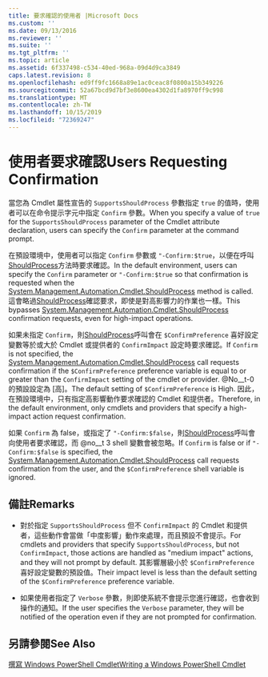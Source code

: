 ```yaml
---
title: 要求確認的使用者 |Microsoft Docs
ms.custom: ''
ms.date: 09/13/2016
ms.reviewer: ''
ms.suite: ''
ms.tgt_pltfrm: ''
ms.topic: article
ms.assetid: 6f337498-c534-40ed-968a-09d4d9ca3849
caps.latest.revision: 8
ms.openlocfilehash: ed9ff9fc1668a89e1ac0ceac8f0800a15b349226
ms.sourcegitcommit: 52a67bcd9d7bf3e8600ea4302d1fa8970ff9c998
ms.translationtype: MT
ms.contentlocale: zh-TW
ms.lasthandoff: 10/15/2019
ms.locfileid: "72369247"
---
```

# <a name="users-requesting-confirmation"></a><span data-ttu-id="729f6-102">使用者要求確認</span><span class="sxs-lookup"><span data-stu-id="729f6-102">Users Requesting Confirmation</span></span>

<span data-ttu-id="729f6-103">當您為 Cmdlet 屬性宣告的 `SupportsShouldProcess` 參數指定 `true` 的值時，使用者可以在命令提示字元中指定 `Confirm` 參數。</span><span class="sxs-lookup"><span data-stu-id="729f6-103">When you specify a value of `true` for the `SupportsShouldProcess` parameter of the Cmdlet attribute declaration, users can specify the `Confirm` parameter at the command prompt.</span></span>

<span data-ttu-id="729f6-104">在預設環境中，使用者可以指定 `Confirm` 參數或 `"-Confirm:$true`，以便在呼叫[ShouldProcess](/dotnet/api/System.Management.Automation.Cmdlet.ShouldProcess)方法時要求確認。</span><span class="sxs-lookup"><span data-stu-id="729f6-104">In the default environment, users can specify the `Confirm` parameter or `"-Confirm:$true` so that confirmation is requested when the [System.Management.Automation.Cmdlet.ShouldProcess](/dotnet/api/System.Management.Automation.Cmdlet.ShouldProcess) method is called.</span></span> <span data-ttu-id="729f6-105">這會略過[ShouldProcess](/dotnet/api/System.Management.Automation.Cmdlet.ShouldProcess)確認要求，即使是對高影響力的作業也一樣。</span><span class="sxs-lookup"><span data-stu-id="729f6-105">This bypasses [System.Management.Automation.Cmdlet.ShouldProcess](/dotnet/api/System.Management.Automation.Cmdlet.ShouldProcess) confirmation requests, even for high-impact operations.</span></span>

<span data-ttu-id="729f6-106">如果未指定 `Confirm`，則[ShouldProcess](/dotnet/api/System.Management.Automation.Cmdlet.ShouldProcess)呼叫會在 `$ConfirmPreference` 喜好設定變數等於或大於 Cmdlet 或提供者的 `ConfirmImpact` 設定時要求確認。</span><span class="sxs-lookup"><span data-stu-id="729f6-106">If `Confirm` is not specified, the [System.Management.Automation.Cmdlet.ShouldProcess](/dotnet/api/System.Management.Automation.Cmdlet.ShouldProcess) call requests confirmation if the `$ConfirmPreference` preference variable is equal to or greater than the `ConfirmImpact` setting of the cmdlet or provider.</span></span> <span data-ttu-id="729f6-107">@No__t-0 的預設設定為 [高]。</span><span class="sxs-lookup"><span data-stu-id="729f6-107">The default setting of `$ConfirmPreference` is High.</span></span> <span data-ttu-id="729f6-108">因此，在預設環境中，只有指定高影響動作要求確認的 Cmdlet 和提供者。</span><span class="sxs-lookup"><span data-stu-id="729f6-108">Therefore, in the default environment, only cmdlets and providers that specify a high-impact action request confirmation.</span></span>

<span data-ttu-id="729f6-109">如果 `Confirm` 為 false，或指定了 `"-Confirm:$false`，則[ShouldProcess](/dotnet/api/System.Management.Automation.Cmdlet.ShouldProcess)呼叫會向使用者要求確認，而 @no__t 3 shell 變數會被忽略。</span><span class="sxs-lookup"><span data-stu-id="729f6-109">If `Confirm` is false or if `"-Confirm:$false` is specified, the [System.Management.Automation.Cmdlet.ShouldProcess](/dotnet/api/System.Management.Automation.Cmdlet.ShouldProcess) call requests confirmation from the user, and the `$ConfirmPreference` shell variable is ignored.</span></span>

## <a name="remarks"></a><span data-ttu-id="729f6-110">備註</span><span class="sxs-lookup"><span data-stu-id="729f6-110">Remarks</span></span>

- <span data-ttu-id="729f6-111">對於指定 `SupportsShouldProcess` 但不 `ConfirmImpact` 的 Cmdlet 和提供者，這些動作會當做「中度影響」動作來處理，而且預設不會提示。</span><span class="sxs-lookup"><span data-stu-id="729f6-111">For cmdlets and providers that specify `SupportsShouldProcess`, but not `ConfirmImpact`, those actions are handled as "medium impact" actions, and they will not prompt by default.</span></span> <span data-ttu-id="729f6-112">其影響層級小於 `$ConfirmPreference` 喜好設定變數的預設值。</span><span class="sxs-lookup"><span data-stu-id="729f6-112">Their impact level is less than the default setting of the `$ConfirmPreference` preference variable.</span></span>

- <span data-ttu-id="729f6-113">如果使用者指定了 `Verbose` 參數，則即使系統不會提示您進行確認，也會收到操作的通知。</span><span class="sxs-lookup"><span data-stu-id="729f6-113">If the user specifies the `Verbose` parameter, they will be notified of the operation even if they are not prompted for confirmation.</span></span>

## <a name="see-also"></a><span data-ttu-id="729f6-114">另請參閱</span><span class="sxs-lookup"><span data-stu-id="729f6-114">See Also</span></span>

[<span data-ttu-id="729f6-115">撰寫 Windows PowerShell Cmdlet</span><span class="sxs-lookup"><span data-stu-id="729f6-115">Writing a Windows PowerShell Cmdlet</span></span>](./writing-a-windows-powershell-cmdlet.md)
